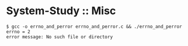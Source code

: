 # System-Study :: Misc

```
$ gcc -o errno_and_perror errno_and_perror.c && ./errno_and_perror  
errno = 2
error message: No such file or directory
```
